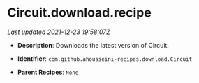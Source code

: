 # Circuit.download.recipe

_Last updated 2021-12-23 19:58:07Z_

- **Description**: Downloads the latest version of Circuit.

- **Identifier**: `com.github.ahousseini-recipes.download.Circuit`

- **Parent Recipes**: `None`